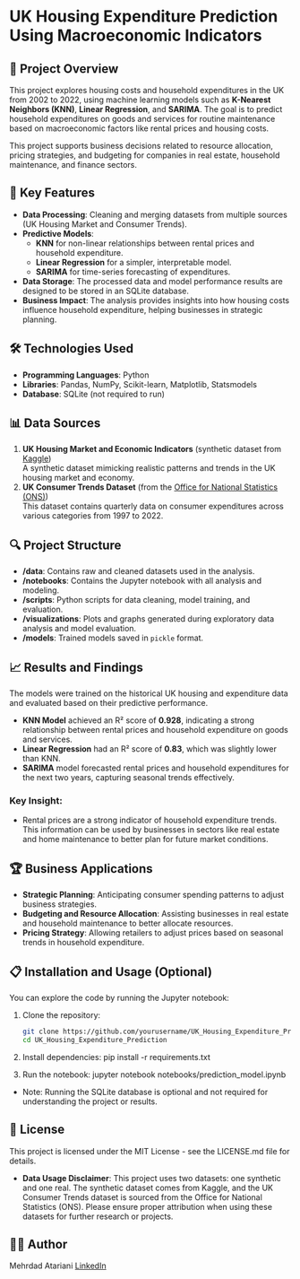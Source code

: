# UK Housing Expenditure Prediction Using Macroeconomic Indicators

## 📄 Project Overview

This project explores housing costs and household expenditures in the UK from 2002 to 2022, using machine learning models such as **K-Nearest Neighbors (KNN)**, **Linear Regression**, and **SARIMA**. The goal is to predict household expenditures on goods and services for routine maintenance based on macroeconomic factors like rental prices and housing costs.

This project supports business decisions related to resource allocation, pricing strategies, and budgeting for companies in real estate, household maintenance, and finance sectors.

## 🚀 Key Features

- **Data Processing**: Cleaning and merging datasets from multiple sources (UK Housing Market and Consumer Trends).
- **Predictive Models**:
  - **KNN** for non-linear relationships between rental prices and household expenditure.
  - **Linear Regression** for a simpler, interpretable model.
  - **SARIMA** for time-series forecasting of expenditures.
- **Data Storage**: The processed data and model performance results are designed to be stored in an SQLite database.
- **Business Impact**: The analysis provides insights into how housing costs influence household expenditure, helping businesses in strategic planning.

## 🛠️ Technologies Used

- **Programming Languages**: Python
- **Libraries**: Pandas, NumPy, Scikit-learn, Matplotlib, Statsmodels
- **Database**: SQLite (not required to run)

## 📊 Data Sources

1. **UK Housing Market and Economic Indicators** (synthetic dataset from [Kaggle](https://www.kaggle.com/datasets/rahuljangir78/uk-housing-market-and-economic-indicators))  
   A synthetic dataset mimicking realistic patterns and trends in the UK housing market and economy.
2. **UK Consumer Trends Dataset** (from the [Office for National Statistics (ONS)](https://www.kaggle.com/datasets/matarrgaye/uk-consumer-trends-current-price))  
   This dataset contains quarterly data on consumer expenditures across various categories from 1997 to 2022.

## 🔍 Project Structure

- **/data**: Contains raw and cleaned datasets used in the analysis.
- **/notebooks**: Contains the Jupyter notebook with all analysis and modeling.
- **/scripts**: Python scripts for data cleaning, model training, and evaluation.
- **/visualizations**: Plots and graphs generated during exploratory data analysis and model evaluation.
- **/models**: Trained models saved in `pickle` format.

## 📈 Results and Findings

The models were trained on the historical UK housing and expenditure data and evaluated based on their predictive performance.

- **KNN Model** achieved an R² score of **0.928**, indicating a strong relationship between rental prices and household expenditure on goods and services.
- **Linear Regression** had an R² score of **0.83**, which was slightly lower than KNN.
- **SARIMA** model forecasted rental prices and household expenditures for the next two years, capturing seasonal trends effectively.

### Key Insight:

- Rental prices are a strong indicator of household expenditure trends. This information can be used by businesses in sectors like real estate and home maintenance to better plan for future market conditions.

## 🏆 Business Applications

- **Strategic Planning**: Anticipating consumer spending patterns to adjust business strategies.
- **Budgeting and Resource Allocation**: Assisting businesses in real estate and household maintenance to better allocate resources.
- **Pricing Strategy**: Allowing retailers to adjust prices based on seasonal trends in household expenditure.

## 📋 Installation and Usage (Optional)

You can explore the code by running the Jupyter notebook:

1. Clone the repository:
   ```bash
   git clone https://github.com/yourusername/UK_Housing_Expenditure_Prediction.git
   cd UK_Housing_Expenditure_Prediction
   ```
2. Install dependencies:
   pip install -r requirements.txt

3. Run the notebook:
   jupyter notebook notebooks/prediction_model.ipynb

- Note: Running the SQLite database is optional and not required for understanding the project or results.

## 📝 License

This project is licensed under the MIT License - see the LICENSE.md file for details.

- **Data Usage Disclaimer**: This project uses two datasets: one synthetic and one real. The synthetic dataset comes from Kaggle, and the UK Consumer Trends dataset is sourced from the Office for National Statistics (ONS). Please ensure proper attribution when using these datasets for further research or projects.

## 👨‍💻 Author

Mehrdad Atariani
[LinkedIn][def]

[def]: https://www.linkedin.com/in/mehrdad-atariani/
